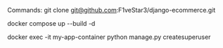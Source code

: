 Commands:
git clone git@github.com:F1veStar3/django-ecommerce.git

docker compose up --build -d

docker exec -it my-app-container python manage.py createsuperuser
